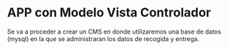 # APP con Modelo Vista Controlador

Se va a proceder a crear un CMS en donde utilizaremos una base de datos (mysql) en la que se administraran los datos de recogida y entrega.

    